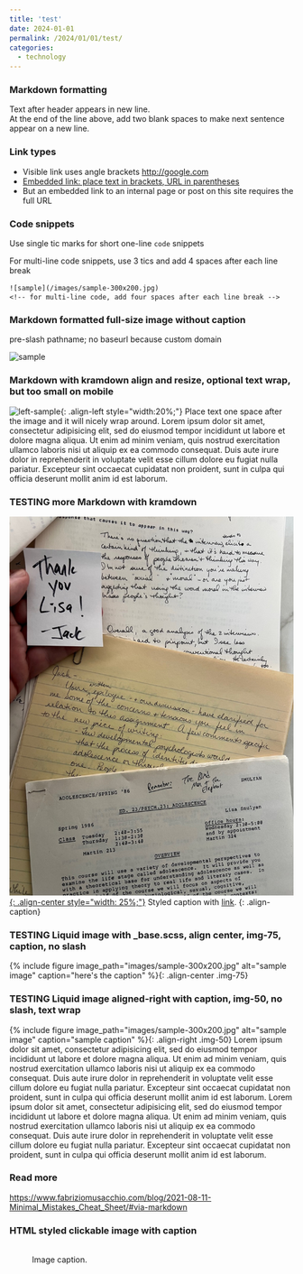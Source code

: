 ```yaml
---
title: 'test'
date: 2024-01-01
permalink: /2024/01/01/test/
categories:
  - technology
---
```

### Markdown formatting
Text after header appears in new line.  
At the end of the line above, add two blank spaces to make next sentence appear on a new line.

### Link types
- Visible link uses angle brackets <http://google.com>
- [Embedded link: place text in brackets, URL in parentheses](http://google.com)
- But an embedded link to an internal page or post on this site requires the full URL

### Code snippets
Use single tic marks for short one-line `code` snippets

For multi-line code snippets, use 3 tics and add 4 spaces after each line break
```
![sample](/images/sample-300x200.jpg)    
<!-- for multi-line code, add four spaces after each line break -->
```

### Markdown formatted full-size image without caption
pre-slash pathname; no baseurl because custom domain  

![sample](/images/sample-300x200.jpg)

### Markdown with kramdown align and resize, optional text wrap, but too small on mobile
![left-sample](/images/sample-300x200.jpg){: .align-left style="width:20%;"} Place text one space after the image and it will nicely wrap around. Lorem ipsum dolor sit amet, consectetur adipisicing elit, sed do eiusmod tempor incididunt ut labore et dolore magna aliqua. Ut enim ad minim veniam, quis nostrud exercitation ullamco laboris nisi ut aliquip ex ea commodo consequat. Duis aute irure dolor in reprehenderit in voluptate velit esse cillum dolore eu fugiat nulla pariatur. Excepteur sint occaecat cupidatat non proident, sunt in culpa qui officia deserunt mollit anim id est laborum.

### TESTING more Markdown with kramdown
[![styled-image](/images/2024/thank-you-lisa-from-jack.jpg){: .align-center style="width: 25%;"}](/images/2024/thank-you-lisa-from-jack.jpg "Title shown in gallery view")
Styled caption with [link](https://handsondataviz.org).
{: .align-caption}

### TESTING Liquid image with _base.scss, align center, img-75, caption, no slash  
{% include figure image_path="images/sample-300x200.jpg" alt="sample image" caption="here's the caption" %}{: .align-center .img-75}

### TESTING Liquid image aligned-right with caption, img-50, no slash, text wrap
{% include figure image_path="images/sample-300x200.jpg" alt="sample image" caption="sample caption" %}{: .align-right .img-50} Lorem ipsum dolor sit amet, consectetur adipisicing elit, sed do eiusmod tempor incididunt ut labore et dolore magna aliqua. Ut enim ad minim veniam, quis nostrud exercitation ullamco laboris nisi ut aliquip ex ea commodo consequat. Duis aute irure dolor in reprehenderit in voluptate velit esse cillum dolore eu fugiat nulla pariatur. Excepteur sint occaecat cupidatat non proident, sunt in culpa qui officia deserunt mollit anim id est laborum. Lorem ipsum dolor sit amet, consectetur adipisicing elit, sed do eiusmod tempor incididunt ut labore et dolore magna aliqua. Ut enim ad minim veniam, quis nostrud exercitation ullamco laboris nisi ut aliquip ex ea commodo consequat. Duis aute irure dolor in reprehenderit in voluptate velit esse cillum dolore eu fugiat nulla pariatur. Excepteur sint occaecat cupidatat non proident, sunt in culpa qui officia deserunt mollit anim id est laborum.


### Read more
<https://www.fabriziomusacchio.com/blog/2021-08-11-Minimal_Mistakes_Cheat_Sheet/#via-markdown>

### HTML styled clickable image with caption
<figure style="width: 150px" class="align-center">
  <a href="/images/sample-300x200.jpg" alt="sample image">
  <img src="/images/sample-300x200.jpg" alt=""></a>
  <figcaption>Image caption.</figcaption>
</figure>

